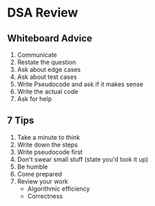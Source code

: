# DSA Review

## Whiteboard Advice

1. Communicate
2. Restate the question
3. Ask about edge cases
4. Ask about test cases
5. Write Pseudocode and ask if it makes sense
6. Write the actual code
7. Ask for help

## 7 Tips

1. Take a minute to think
2. Write down the steps
3. Write pseudocode first
4. Don't swear small stuff (state you'd look it up)
5. Be humble
6. Come prepared
7. Review your work
   - Algorithmic efficiency
   - Correctness
